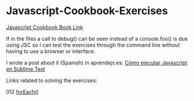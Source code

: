 # Javascript-Cookbook-Exercises
<a href="amzn.to/1OfbGUO ">Javascript Cookbook Book Link</a>

If in the files a call to debug() can be seen instead of a console.foo() is due using JSC so I can test the exercises through the command line without having to use a browser or interface.

I wrote a post about it (Spanish) in aprendejs.es:
<a href="http://wp.me/p77DAf-g">Cómo ejecutar Javascript en Sublime Text</a>

Links related to solving the exercises:

012
<a href="https://developer.mozilla.org/en-US/docs/Web/JavaScript/Reference/Global_Objects/Array/forEach">forEach()</a>